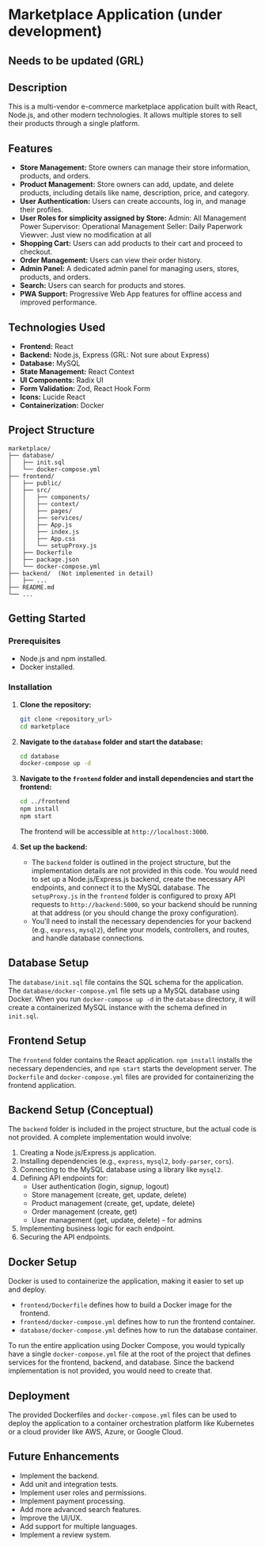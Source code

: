 # Marketplace Application (under development)
## Needs to be updated (GRL) 

## Description

This is a multi-vendor e-commerce marketplace application built with React, Node.js, and other modern technologies. It allows multiple stores to sell their products through a single platform.


## Features

- **Store Management:** Store owners can manage their store information, products, and orders.
- **Product Management:** Store owners can add, update, and delete products, including details like name, description, price, and category.
- **User Authentication:** Users can create accounts, log in, and manage their profiles.
- **User Roles for simplicity assigned by Store:**
    Admin: All Management Power
    Supervisor: Operational Management
    Seller: Daily Paperwork
    Viewver: Just view no modification at all 
- **Shopping Cart:** Users can add products to their cart and proceed to checkout.
- **Order Management:** Users can view their order history.
- **Admin Panel:** A dedicated admin panel for managing users, stores, products, and orders.
- **Search:** Users can search for products and stores.
- **PWA Support:** Progressive Web App features for offline access and improved performance.

## Technologies Used

- **Frontend:** React
- **Backend:** Node.js, Express (GRL: Not sure about Express)
- **Database:** MySQL
- **State Management:** React Context
- **UI Components:** Radix UI
- **Form Validation:** Zod, React Hook Form
- **Icons:** Lucide React
- **Containerization:** Docker

## Project Structure

```
marketplace/
├── database/
│   ├── init.sql
│   └── docker-compose.yml
├── frontend/
│   ├── public/
│   ├── src/
│   │   ├── components/
│   │   ├── context/
│   │   ├── pages/
│   │   ├── services/
│   │   ├── App.js
│   │   ├── index.js
│   │   ├── App.css
│   │   └── setupProxy.js
│   ├── Dockerfile
│   ├── package.json
│   └── docker-compose.yml
├── backend/  (Not implemented in detail)
│   ├── ...
├── README.md
└── ...
```

## Getting Started

### Prerequisites

- Node.js and npm installed.
- Docker installed.

### Installation

1.  **Clone the repository:**

    ```bash
    git clone <repository_url>
    cd marketplace
    ```

2.  **Navigate to the `database` folder and start the database:**

    ```bash
    cd database
    docker-compose up -d
    ```

3.  **Navigate to the `frontend` folder and install dependencies and start the frontend:**

    ```bash
    cd ../frontend
    npm install
    npm start
    ```

    The frontend will be accessible at `http://localhost:3000`.

4.  **Set up the backend:**
    - The `backend` folder is outlined in the project structure, but the implementation details are not provided in this code. You would need to set up a Node.js/Express.js backend, create the necessary API endpoints, and connect it to the MySQL database. The `setupProxy.js` in the `frontend` folder is configured to proxy API requests to `http://backend:5000`, so your backend should be running at that address (or you should change the proxy configuration).
    - You'll need to install the necessary dependencies for your backend (e.g., `express`, `mysql2`), define your models, controllers, and routes, and handle database connections.

## Database Setup

The `database/init.sql` file contains the SQL schema for the application. The `database/docker-compose.yml` file sets up a MySQL database using Docker. When you run `docker-compose up -d` in the `database` directory, it will create a containerized MySQL instance with the schema defined in `init.sql`.

## Frontend Setup

The `frontend` folder contains the React application. `npm install` installs the necessary dependencies, and `npm start` starts the development server. The `Dockerfile` and `docker-compose.yml` files are provided for containerizing the frontend application.

## Backend Setup (Conceptual)

The `backend` folder is included in the project structure, but the actual code is not provided. A complete implementation would involve:

1.  Creating a Node.js/Express.js application.
2.  Installing dependencies (e.g., `express`, `mysql2`, `body-parser`, `cors`).
3.  Connecting to the MySQL database using a library like `mysql2`.
4.  Defining API endpoints for:
    - User authentication (login, signup, logout)
    - Store management (create, get, update, delete)
    - Product management (create, get, update, delete)
    - Order management (create, get)
    - User management (get, update, delete) - for admins
5.  Implementing business logic for each endpoint.
6.  Securing the API endpoints.

## Docker Setup

Docker is used to containerize the application, making it easier to set up and deploy.

- `frontend/Dockerfile` defines how to build a Docker image for the frontend.
- `frontend/docker-compose.yml` defines how to run the frontend container.
- `database/docker-compose.yml` defines how to run the database container.

To run the entire application using Docker Compose, you would typically have a single `docker-compose.yml` file at the root of the project that defines services for the frontend, backend, and database. Since the backend implementation is not provided, you would need to create that.

## Deployment

The provided Dockerfiles and `docker-compose.yml` files can be used to deploy the application to a container orchestration platform like Kubernetes or a cloud provider like AWS, Azure, or Google Cloud.

## Future Enhancements

- Implement the backend.
- Add unit and integration tests.
- Implement user roles and permissions.
- Implement payment processing.
- Add more advanced search features.
- Improve the UI/UX.
- Add support for multiple languages.
- Implement a review system.